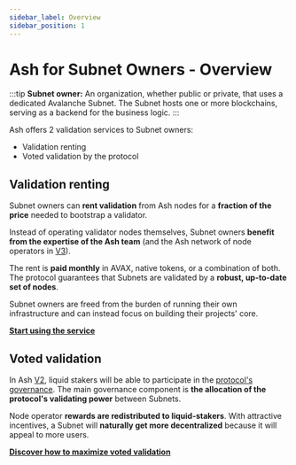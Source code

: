 ```yaml
---
sidebar_label: Overview
sidebar_position: 1
---
```


# Ash for Subnet Owners - Overview

:::tip
**Subnet owner:** An organization, whether public or private, that uses a dedicated Avalanche Subnet. The Subnet hosts one or more blockchains, serving as a backend for the business logic.
:::

Ash offers 2 validation services to Subnet owners:

- Validation renting
- Voted validation by the protocol

## Validation renting

Subnet owners can **rent validation** from Ash nodes for a **fraction of the price** needed to bootstrap a validator.

Instead of operating validator nodes themselves, Subnet owners **benefit from the expertise of the Ash team** (and the Ash network of node operators in [V3](../roadmap)).

The rent is **paid monthly** in AVAX, native tokens, or a combination of both. The protocol guarantees that Subnets are validated by a **robust, up-to-date set of nodes**.

Subnet owners are freed from the burden of running their own infrastructure and can instead focus on building their projects' core.

[**Start using the service**](./validator-node-renting)

## Voted validation

In Ash [V2](../roadmap), liquid stakers will be able to participate in the [protocol's governance](../governance/overview). The main governance component is **the allocation of the protocol's validating power** between Subnets.

Node operator **rewards are redistributed to liquid-stakers**. With attractive incentives, a Subnet will **naturally get more decentralized** because it will appeal to more users.

[**Discover how to maximize voted validation**](./voted-validation)
